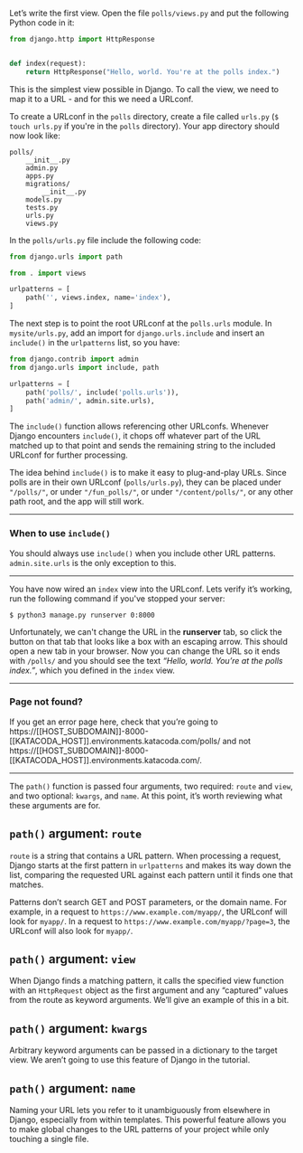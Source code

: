 Let’s write the first view. Open the file `polls/views.py` and put the
following Python code in it:

```python
from django.http import HttpResponse


def index(request):
    return HttpResponse("Hello, world. You're at the polls index.")
```

This is the simplest view possible in Django. To call the view, we need
to map it to a URL - and for this we need a URLconf.

To create a URLconf in the `polls` directory, create a file called
`urls.py` (`$ touch urls.py` if you're in the `polls` directory). Your
app directory should now look like:

```
polls/
    __init__.py
    admin.py
    apps.py
    migrations/
        __init__.py
    models.py
    tests.py
    urls.py
    views.py
```

In the `polls/urls.py` file include the following code:

```python
from django.urls import path

from . import views

urlpatterns = [
    path('', views.index, name='index'),
]
```

The next step is to point the root URLconf at the `polls.urls` module. In
`mysite/urls.py`, add an import for `django.urls.include` and insert an
`include()` in the `urlpatterns` list, so you have:

```python
from django.contrib import admin
from django.urls import include, path

urlpatterns = [
    path('polls/', include('polls.urls')),
    path('admin/', admin.site.urls),
]
```

The `include()` function allows referencing other URLconfs. Whenever
Django encounters `include()`, it chops off whatever part of the URL
matched up to that point and sends the remaining string to the included
URLconf for further processing.

The idea behind `include()` is to make it easy to plug-and-play URLs.
Since polls are in their own URLconf (`polls/urls.py`), they can be
placed under `"/polls/"`, or under `"/fun_polls/"`, or under
`"/content/polls/"`, or any other path root, and the app will still
work.

---

### When to use `include()`

You should always use `include()` when you include other URL patterns.
`admin.site.urls` is the only exception to this.

---

You have now wired an `index` view into the URLconf. Lets verify it’s
working, run the following command if you've stopped your server:

```
$ python3 manage.py runserver 0:8000
```

Unfortunately, we can't change the URL in the **runserver** tab, so
click the button on that tab that looks like a box with an escaping
arrow. This should open a new tab in your browser. Now you can change
the URL so it ends with `/polls/` and you should see the text _“Hello,
world. You’re at the polls index.”_, which you defined in the `index`
view.

---

### Page not found?

If you get an error page here, check that you’re going to
https://[[HOST_SUBDOMAIN]]-8000-[[KATACODA_HOST]].environments.katacoda.com/polls/
and not https://[[HOST_SUBDOMAIN]]-8000-[[KATACODA_HOST]].environments.katacoda.com/.

---

The `path()` function is passed four arguments, two required: `route` and
`view`, and two optional: `kwargs`, and `name`. At this point, it’s worth
reviewing what these arguments are for.

## `path()` argument: `route`

`route` is a string that contains a URL pattern. When processing a
request, Django starts at the first pattern in `urlpatterns` and makes its
way down the list, comparing the requested URL against each pattern
until it finds one that matches.

Patterns don’t search GET and POST parameters, or the domain name. For
example, in a request to `https://www.example.com/myapp/`, the URLconf
will look for `myapp/`. In a request to
`https://www.example.com/myapp/?page=3`, the URLconf will also look for
`myapp/`.

## `path()` argument: `view`

When Django finds a matching pattern, it calls the specified view
function with an `HttpRequest` object as the first argument and any
“captured” values from the route as keyword arguments. We’ll give an
example of this in a bit.

## `path()` argument: `kwargs`

Arbitrary keyword arguments can be passed in a dictionary to the target
view. We aren’t going to use this feature of Django in the tutorial.

## `path()` argument: `name`

Naming your URL lets you refer to it unambiguously from elsewhere in
Django, especially from within templates. This powerful feature allows
you to make global changes to the URL patterns of your project while
only touching a single file.
